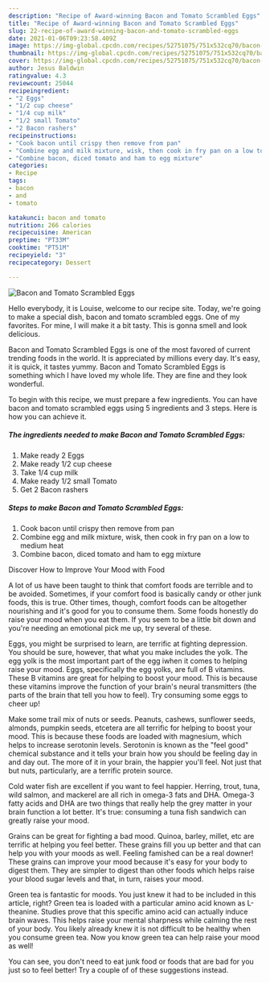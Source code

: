 ```yaml
---
description: "Recipe of Award-winning Bacon and Tomato Scrambled Eggs"
title: "Recipe of Award-winning Bacon and Tomato Scrambled Eggs"
slug: 22-recipe-of-award-winning-bacon-and-tomato-scrambled-eggs
date: 2021-01-06T09:23:58.409Z
image: https://img-global.cpcdn.com/recipes/52751075/751x532cq70/bacon-and-tomato-scrambled-eggs-recipe-main-photo.jpg
thumbnail: https://img-global.cpcdn.com/recipes/52751075/751x532cq70/bacon-and-tomato-scrambled-eggs-recipe-main-photo.jpg
cover: https://img-global.cpcdn.com/recipes/52751075/751x532cq70/bacon-and-tomato-scrambled-eggs-recipe-main-photo.jpg
author: Jesus Baldwin
ratingvalue: 4.3
reviewcount: 25044
recipeingredient:
- "2 Eggs"
- "1/2 cup cheese"
- "1/4 cup milk"
- "1/2 small Tomato"
- "2 Bacon rashers"
recipeinstructions:
- "Cook bacon until crispy then remove from pan"
- "Combine egg and milk mixture, wisk, then cook in fry pan on a low to medium heat"
- "Combine bacon, diced tomato and ham to egg mixture"
categories:
- Recipe
tags:
- bacon
- and
- tomato

katakunci: bacon and tomato 
nutrition: 266 calories
recipecuisine: American
preptime: "PT33M"
cooktime: "PT51M"
recipeyield: "3"
recipecategory: Dessert

---
```



![Bacon and Tomato Scrambled Eggs](https://img-global.cpcdn.com/recipes/52751075/751x532cq70/bacon-and-tomato-scrambled-eggs-recipe-main-photo.jpg)

Hello everybody, it is Louise, welcome to our recipe site. Today, we're going to make a special dish, bacon and tomato scrambled eggs. One of my favorites. For mine, I will make it a bit tasty. This is gonna smell and look delicious.

Bacon and Tomato Scrambled Eggs is one of the most favored of current trending foods in the world. It is appreciated by millions every day. It's easy, it is quick, it tastes yummy. Bacon and Tomato Scrambled Eggs is something which I have loved my whole life. They are fine and they look wonderful.




To begin with this recipe, we must prepare a few ingredients. You can have bacon and tomato scrambled eggs using 5 ingredients and 3 steps. Here is how you can achieve it.

<!--inarticleads1-->

##### The ingredients needed to make Bacon and Tomato Scrambled Eggs:

1. Make ready 2 Eggs
1. Make ready 1/2 cup cheese
1. Take 1/4 cup milk
1. Make ready 1/2 small Tomato
1. Get 2 Bacon rashers




<!--inarticleads2-->

##### Steps to make Bacon and Tomato Scrambled Eggs:

1. Cook bacon until crispy then remove from pan
1. Combine egg and milk mixture, wisk, then cook in fry pan on a low to medium heat
1. Combine bacon, diced tomato and ham to egg mixture




Discover How to Improve Your Mood with Food


A lot of us have been taught to think that comfort foods are terrible and to be avoided. Sometimes, if your comfort food is basically candy or other junk foods, this is true. Other times, though, comfort foods can be altogether nourishing and it's good for you to consume them. Some foods honestly do raise your mood when you eat them. If you seem to be a little bit down and you're needing an emotional pick me up, try several of these.

Eggs, you might be surprised to learn, are terrific at fighting depression. You should be sure, however, that what you make includes the yolk. The egg yolk is the most important part of the egg iwhen it comes to helping raise your mood. Eggs, specifically the egg yolks, are full of B vitamins. These B vitamins are great for helping to boost your mood. This is because these vitamins improve the function of your brain's neural transmitters (the parts of the brain that tell you how to feel). Try consuming some eggs to cheer up!

Make some trail mix of nuts or seeds. Peanuts, cashews, sunflower seeds, almonds, pumpkin seeds, etcetera are all terrific for helping to boost your mood. This is because these foods are loaded with magnesium, which helps to increase serotonin levels. Serotonin is known as the "feel good" chemical substance and it tells your brain how you should be feeling day in and day out. The more of it in your brain, the happier you'll feel. Not just that but nuts, particularly, are a terrific protein source.

Cold water fish are excellent if you want to feel happier. Herring, trout, tuna, wild salmon, and mackerel are all rich in omega-3 fats and DHA. Omega-3 fatty acids and DHA are two things that really help the grey matter in your brain function a lot better. It's true: consuming a tuna fish sandwich can greatly raise your mood. 

Grains can be great for fighting a bad mood. Quinoa, barley, millet, etc are terrific at helping you feel better. These grains fill you up better and that can help you with your moods as well. Feeling famished can be a real downer! These grains can improve your mood because it's easy for your body to digest them. They are simpler to digest than other foods which helps raise your blood sugar levels and that, in turn, raises your mood.

Green tea is fantastic for moods. You just knew it had to be included in this article, right? Green tea is loaded with a particular amino acid known as L-theanine. Studies prove that this specific amino acid can actually induce brain waves. This helps raise your mental sharpness while calming the rest of your body. You likely already knew it is not difficult to be healthy when you consume green tea. Now you know green tea can help raise your mood as well!

You can see, you don't need to eat junk food or foods that are bad for you just so to feel better! Try  a  couple of  of  these  suggestions  instead.

